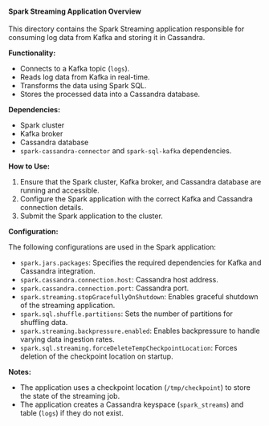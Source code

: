 #### Spark Streaming Application Overview

This directory contains the Spark Streaming application responsible for consuming log data from Kafka and storing it in Cassandra.

**Functionality:**

*   Connects to a Kafka topic (`logs`).
*   Reads log data from Kafka in real-time.
*   Transforms the data using Spark SQL.
*   Stores the processed data into a Cassandra database.

**Dependencies:**

*   Spark cluster
*   Kafka broker
*   Cassandra database
*   `spark-cassandra-connector` and `spark-sql-kafka` dependencies.

**How to Use:**

1.  Ensure that the Spark cluster, Kafka broker, and Cassandra database are running and accessible.
2.  Configure the Spark application with the correct Kafka and Cassandra connection details.
3.  Submit the Spark application to the cluster.

**Configuration:**

The following configurations are used in the Spark application:

*   `spark.jars.packages`: Specifies the required dependencies for Kafka and Cassandra integration.
*   `spark.cassandra.connection.host`: Cassandra host address.
*   `spark.cassandra.connection.port`: Cassandra port.
*   `spark.streaming.stopGracefullyOnShutdown`: Enables graceful shutdown of the streaming application.
*   `spark.sql.shuffle.partitions`: Sets the number of partitions for shuffling data.
*   `spark.streaming.backpressure.enabled`: Enables backpressure to handle varying data ingestion rates.
*   `spark.sql.streaming.forceDeleteTempCheckpointLocation`: Forces deletion of the checkpoint location on startup.

**Notes:**

*   The application uses a checkpoint location (`/tmp/checkpoint`) to store the state of the streaming job.
*   The application creates a Cassandra keyspace (`spark_streams`) and table (`logs`) if they do not exist.
